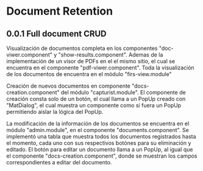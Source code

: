 # Document Retention

## 0.0.1 Full document CRUD

Visualización de documentos completa en los componentes "doc-viwer.component" y "show-results.component". Ademas de la implementación de un visor de PDFs en el el mismo sitio, el cual se encuentra en el componente "pdf-viwer.component".
Toda la visualización de los documentos de encuentra en el módulo "firs-view.module"

Creación de nuevos documentos en componente "docs-creation.component" del módulo "capturist.module".
El componente de creación consta solo de un botón, el cual llama a un PopUp creado con "MatDialog", el cual muestra un componente como si fuera un PopUp permitiendo aislar la lógica del PopUp.

La modificación de la información de los documentos se encuentra en el módulo "admin.module", en el componente "documents.component".
Se implementó una tabla que muestra todos los documentos registrados hasta el momento, cada uno con sus respectivos botónes para su eliminación y editado.
El botón para editar un documento llama a un PopUp, al igual que el componente "docs-creation.component", donde se muestran los campos correspondientes a editar del documento.
